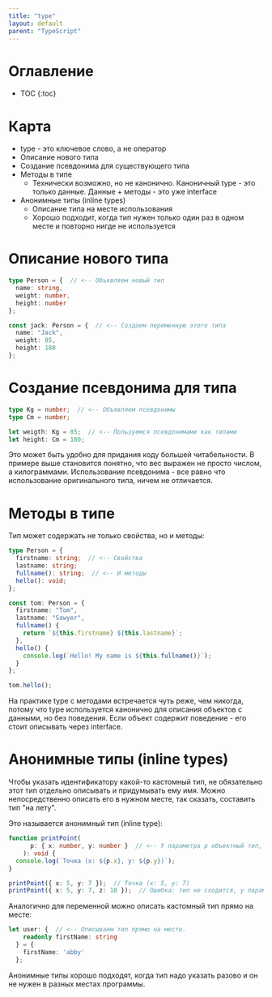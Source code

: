 ```yaml
---
title: "type"
layout: default
parent: "TypeScript"
---
```


<h1>Оглавление</h1>

- TOC
{:toc}




# Карта

- type - это ключевое слово, а не оператор
- Описание нового типа
- Создание псевдонима для существующего типа
- Методы в типе
  - Технически возможно, но не канонично. Каноничный type - это только данные. Данные + методы - это уже interface
- Анонимные типы (inline types)
  - Описание типа на месте использования
  - Хорошо подходит, когда тип нужен только один раз в одном месте и повторно нигде не используется



# Описание нового типа

```typescript
type Person = {  // <-- Объявляем новый тип
  name: string,
  weight: number,
  height: number
};

const jack: Person = {  // <-- Создаем переменную этого типа
  name: "Jack",
  weight: 85,
  height: 180
};
```



# Создание псевдонима для типа

```typescript
type Kg = number;  // <-- Объявляем псевдонимы
type Cm = number;

let weigth: Kg = 85;  // <-- Пользуемся псевдонимами как типами
let height: Cm = 180;
```

Это может быть удобно для придания коду большей читабельности. В примере выше становится понятно, что вес выражен не просто числом, а килограммами. Использование псевдонима - все равно что использование оригинального типа, ничем не отличается.



# Методы в типе

Тип может содержать не только свойства, но и методы:

```typescript
type Person = {
  firstname: string;  // <-- Свойства
  lastname: string;
  fullname(): string;  // <-- И методы
  hello(): void;
};

const tom: Person = {
  firstname: "Tom",
  lastname: "Sawyer",
  fullname() {
    return `${this.firstname} ${this.lastname}`;
  },
  hello() {
    console.log(`Hello! My name is ${this.fullname()}`);
  }
};

tom.hello();
```

На практике type с методами встречается чуть реже, чем никогда, потому что type используется канонично для описания объектов с данными, но без поведения. Если объект содержит поведение - его стоит описывать через interface.



# Анонимные типы (inline types)

Чтобы указать идентификатору какой-то кастомный тип, не обязательно этот тип отдельно описывать и придумывать ему имя. Можно непосредственно описать его в нужном месте, так сказать, составить тип "на лету". 

Это называется анонимный тип (inline type):

```typescript
function printPoint(
      p: { x: number, y: number }  // <-- У параметра p объектный тип, без имени ("анонимный")
    ): void {
  console.log(`Точка (x: ${p.x}, y: ${p.y})`);
}

printPoint({ x: 5, y: 7 });  // Точка (x: 5, y: 7)
printPoint({ x: 5, y: 7, z: 10 });  // Ошибка: тип не сходится, у параметра p нет поля z
```

Аналогично для переменной можно описать кастомный тип прямо на месте:

```typescript
let user: {  // <-- Описываем тип прямо на месте.
    readonly firstName: string
  } = {
    firstName: 'abby'
  };
```

Анонимные типы хорошо подходят, когда тип надо указать разово и он не нужен в разных местах программы.


